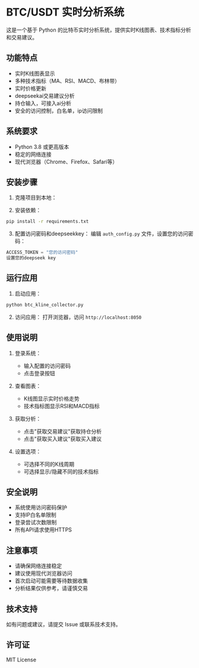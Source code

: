 # BTC/USDT 实时分析系统

这是一个基于 Python 的比特币实时分析系统，提供实时K线图表、技术指标分析和交易建议。

## 功能特点

- 实时K线图表显示
- 多种技术指标（MA、RSI、MACD、布林带）
- 实时价格更新
- deepseekai交易建议分析
- 持仓输入，可接入ai分析
- 安全的访问控制，白名单，ip访问限制

## 系统要求

- Python 3.8 或更高版本
- 稳定的网络连接
- 现代浏览器（Chrome、Firefox、Safari等）

## 安装步骤

1. 克隆项目到本地：



2. 安装依赖：
```bash
pip install -r requirements.txt
```

3. 配置访问密码和deepseekkey：
编辑 `auth_config.py` 文件，设置您的访问密码：
```python
ACCESS_TOKEN = "您的访问密码"
设置您的deepseek key
```

## 运行应用

1. 启动应用：
```bash
python btc_kline_collector.py
```

2. 访问应用：
打开浏览器，访问 `http://localhost:8050`

## 使用说明

1. 登录系统：
   - 输入配置的访问密码
   - 点击登录按钮

2. 查看图表：
   - K线图显示实时价格走势
   - 技术指标图显示RSI和MACD指标

3. 获取分析：
   - 点击"获取交易建议"获取持仓分析
   - 点击"获取买入建议"获取买入建议

4. 设置选项：
   - 可选择不同的K线周期
   - 可选择显示/隐藏不同的技术指标

## 安全说明

- 系统使用访问密码保护
- 支持IP白名单限制
- 登录尝试次数限制
- 所有API请求使用HTTPS

## 注意事项

- 请确保网络连接稳定
- 建议使用现代浏览器访问
- 首次启动可能需要等待数据收集
- 分析结果仅供参考，请谨慎交易

## 技术支持

如有问题或建议，请提交 Issue 或联系技术支持。

## 许可证

MIT License 
